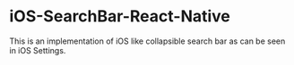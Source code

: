 # iOS-SearchBar-React-Native
This is an implementation of iOS like collapsible search bar as can be seen in iOS Settings.
